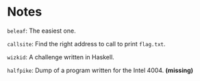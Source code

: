 # Notes

`beleaf`: The easiest one.

`callsite`: Find the right address to call to print `flag.txt`.

`wizkid`: A challenge written in Haskell.

`halfpike`: Dump of a program written for the Intel 4004. **(missing)**

